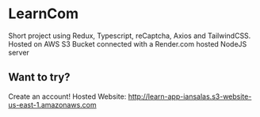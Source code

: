 # LearnCom
Short project using Redux, Typescript, reCaptcha, Axios and TailwindCSS. Hosted on AWS S3 Bucket connected with a Render.com hosted NodeJS server
## Want to try?
Create an account!
Hosted Website: http://learn-app-iansalas.s3-website-us-east-1.amazonaws.com

